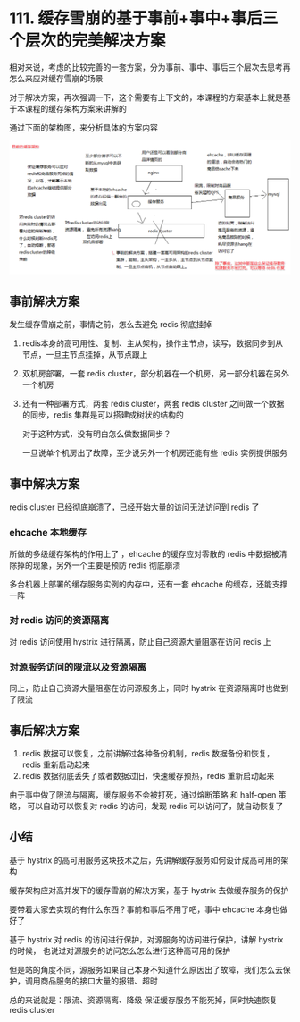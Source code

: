 # 111. 缓存雪崩的基于事前+事中+事后三个层次的完美解决方案
相对来说，考虑的比较完善的一套方案，分为事前、事中、事后三个层次去思考再怎么来应对缓存雪崩的场景

对于解决方案，再次强调一下，这个需要有上下文的，本课程的方案基本上就是基于本课程的缓存架构方案来讲解的

通过下面的架构图，来分析具体的方案内容

![](./assets/markdown-img-paste-20190623103930442.png)

## 事前解决方案

发生缓存雪崩之前，事情之前，怎么去避免 redis 彻底挂掉

1. redis本身的高可用性、复制、主从架构，操作主节点，读写，数据同步到从节点，一旦主节点挂掉，从节点跟上
2. 双机房部署，一套 redis cluster，部分机器在一个机房，另一部分机器在另外一个机房
3. 还有一种部署方式，两套 redis cluster，两套 redis cluster 之间做一个数据的同步，redis 集群是可以搭建成树状的结构的

    对于这种方式，没有明白怎么做数据同步？

    一旦说单个机房出了故障，至少说另外一个机房还能有些 redis 实例提供服务
## 事中解决方案
redis cluster 已经彻底崩溃了，已经开始大量的访问无法访问到 redis 了

### ehcache 本地缓存
所做的多级缓存架构的作用上了 ，ehcache 的缓存应对零散的 redis 中数据被清除掉的现象，另外一个主要是预防 redis 彻底崩溃

多台机器上部署的缓存服务实例的内存中，还有一套 ehcache 的缓存，还能支撑一阵
### 对 redis 访问的资源隔离
对 redis 访问使用 hystrix 进行隔离，防止自己资源大量阻塞在访问 redis 上

### 对源服务访问的限流以及资源隔离
同上，防止自己资源大量阻塞在访问源服务上，同时  hystrix 在资源隔离时也做到了限流

## 事后解决方案

1. redis 数据可以恢复，之前讲解过各种备份机制，redis 数据备份和恢复，redis 重新启动起来
2. redis 数据彻底丢失了或者数据过旧，快速缓存预热，redis 重新启动起来

由于事中做了限流与隔离，缓存服务不会被打死，通过熔断策略 和 half-open 策略，
可以自动可以恢复对 redis 的访问，发现 redis 可以访问了，就自动恢复了

## 小结
基于 hystrix 的高可用服务这块技术之后，先讲解缓存服务如何设计成高可用的架构

缓存架构应对高并发下的缓存雪崩的解决方案，基于 hystrix 去做缓存服务的保护

要带着大家去实现的有什么东西？事前和事后不用了吧，事中 ehcache 本身也做好了

基于 hystrix 对 redis 的访问进行保护，对源服务的访问进行保护，讲解 hystrix 的时候，
也说过对源服务的访问怎么怎么进行这种高可用的保护

但是站的角度不同，源服务如果自己本身不知道什么原因出了故障，我们怎么去保护，调用商品服务的接口大量的报错、超时

总的来说就是：限流、资源隔离、降级 保证缓存服务不能死掉，同时快速恢复 redis cluster
